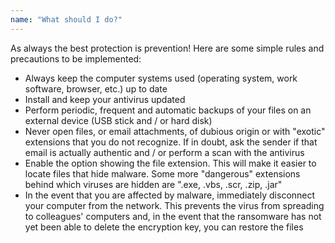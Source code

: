 ```yaml
---
name: "What should I do?"
---
```


As always the best protection is prevention!
Here are some simple rules and precautions to be implemented:

- Always keep the computer systems used (operating system, work software, browser, etc.) up to date
- Install and keep your antivirus updated
- Perform periodic, frequent and automatic backups of your files on an external device (USB stick and / or hard disk)
- Never open files, or email attachments, of dubious origin or with "exotic" extensions that you do not recognize. If in doubt, ask the sender if that email is actually authentic and / or perform a scan with the antivirus
- Enable the option showing the file extension. This will make it easier to locate files that hide malware. Some more "dangerous" extensions behind which viruses are hidden are ".exe, .vbs, .scr, .zip, .jar"
- In the event that you are affected by malware, immediately disconnect your computer from the network. This prevents the virus from spreading to colleagues' computers and, in the event that the ransomware has not yet been able to delete the encryption key, you can restore the files